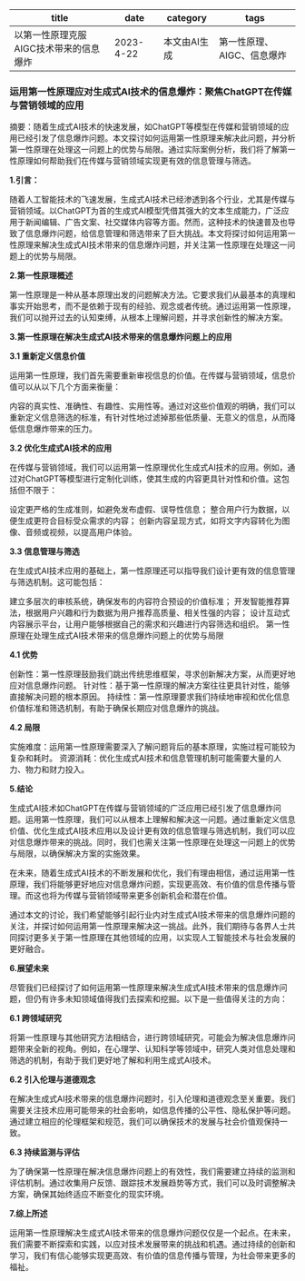 |title|date|category|tags|
|---|---|---|---|
|以第一性原理克服AIGC技术带来的信息爆炸|2023-4-22|本文由AI生成|第一性原理、AIGC、信息爆炸|

### 运用第一性原理应对生成式AI技术的信息爆炸：聚焦ChatGPT在传媒与营销领域的应用

摘要：随着生成式AI技术的快速发展，如ChatGPT等模型在传媒和营销领域的应用已经引发了信息爆炸问题。本文探讨如何运用第一性原理来解决此问题，并分析第一性原理在处理这一问题上的优势与局限。通过实际案例分析，我们将了解第一性原理如何帮助我们在传媒与营销领域实现更有效的信息管理与筛选。

**1.引言：**

随着人工智能技术的飞速发展，生成式AI技术已经渗透到各个行业，尤其是传媒与营销领域。以ChatGPT为首的生成式AI模型凭借其强大的文本生成能力，广泛应用于新闻编辑、广告文案、社交媒体内容等方面。然而，这种技术的快速普及也导致了信息爆炸问题，给信息管理和筛选带来了巨大挑战。本文将探讨如何运用第一性原理来解决生成式AI技术带来的信息爆炸问题，并关注第一性原理在处理这一问题上的优势与局限。

**2.第一性原理概述**

第一性原理是一种从基本原理出发的问题解决方法。它要求我们从最基本的真理和事实开始思考，而不是依赖于现有的经验、观念或者传统。通过运用第一性原理，我们可以抛开过去的认知束缚，从根本上理解问题，并寻求创新性的解决方案。

**3.第一性原理在解决生成式AI技术带来的信息爆炸问题上的应用**

**3.1 重新定义信息价值**

运用第一性原理，我们首先需要重新审视信息的价值。在传媒与营销领域，信息价值可以从以下几个方面来衡量：

内容的真实性、准确性、有趣性、实用性等。通过对这些价值观的明确，我们可以重新定义信息筛选的标准，有针对性地过滤掉那些低质量、无意义的信息，从而降低信息爆炸带来的压力。

**3.2 优化生成式AI技术的应用**

在传媒与营销领域，我们可以运用第一性原理优化生成式AI技术的应用。例如，通过对ChatGPT等模型进行定制化训练，使其生成的内容更具针对性和价值。这包括但不限于：

设定更严格的生成准则，如避免发布虚假、误导性信息；
整合用户行为数据，以便生成更符合目标受众需求的内容；
创新内容呈现方式，如将文字内容转化为图像、音频或视频，以提高用户体验。

**3.3 信息管理与筛选**

在生成式AI技术应用的基础上，第一性原理还可以指导我们设计更有效的信息管理与筛选机制。这可能包括：

建立多层次的审核系统，确保发布的内容符合预设的价值标准；
开发智能推荐算法，根据用户兴趣和行为数据为用户推荐高质量、相关性强的内容；
设计互动式内容展示平台，让用户能够根据自己的需求和兴趣进行内容筛选和组织。
第一性原理在处理生成式AI技术带来的信息爆炸问题上的优势与局限

**4.1 优势**

创新性：第一性原理鼓励我们跳出传统思维框架，寻求创新解决方案，从而更好地应对信息爆炸问题。
针对性：基于第一性原理的解决方案往往更具针对性，能够直接解决问题的根本原因。
持续性：第一性原理要求我们持续地审视和优化信息价值标准和筛选机制，有助于确保长期应对信息爆炸的挑战。

**4.2 局限**

实施难度：运用第一性原理需要深入了解问题背后的基本原理，实施过程可能较为复杂和耗时。
资源消耗：优化生成式AI技术和信息管理机制可能需要大量的人力、物力和财力投入。

**5.结论**

生成式AI技术如ChatGPT在传媒与营销领域的广泛应用已经引发了信息爆炸问题。运用第一性原理，我们可以从根本上理解和解决这一问题。通过重新定义信息价值、优化生成式AI技术应用以及设计更有效的信息管理与筛选机制，我们可以应对信息爆炸带来的挑战。同时，我们也需关注第一性原理在处理这一问题上的优势与局限，以确保解决方案的实施效果。

在未来，随着生成式AI技术的不断发展和优化，我们有理由相信，通过运用第一性原理，我们将能够更好地应对信息爆炸问题，实现更高效、有价值的信息传播与管理。而这也将为传媒与营销领域带来更多创新机会和潜在价值。

通过本文的讨论，我们希望能够引起行业内对生成式AI技术带来的信息爆炸问题的关注，并探讨如何运用第一性原理来解决这一挑战。此外，我们期待与各界人士共同探讨更多关于第一性原理在其他领域的应用，以实现人工智能技术与社会发展的更好融合。

**6.展望未来**

尽管我们已经探讨了如何运用第一性原理来解决生成式AI技术带来的信息爆炸问题，但仍有许多未知领域值得我们去探索和挖掘。以下是一些值得关注的方向：

**6.1 跨领域研究**

将第一性原理与其他研究方法相结合，进行跨领域研究，可能会为解决信息爆炸问题带来全新的视角。例如，在心理学、认知科学等领域中，研究人类对信息处理和筛选的机制，有助于我们更好地了解和利用生成式AI技术。

**6.2 引入伦理与道德观念**

在解决生成式AI技术带来的信息爆炸问题时，引入伦理和道德观念至关重要。我们需要关注技术应用可能带来的社会影响，如信息传播的公平性、隐私保护等问题。通过建立相应的伦理框架和规范，我们可以确保技术的发展与社会价值观保持一致。

**6.3 持续监测与评估**

为了确保第一性原理在解决信息爆炸问题上的有效性，我们需要建立持续的监测和评估机制。通过收集用户反馈、跟踪技术发展趋势等方式，我们可以及时调整解决方案，确保其始终适应不断变化的现实环境。

**7.综上所述**

运用第一性原理解决生成式AI技术带来的信息爆炸问题仅仅是一个起点。在未来，我们需要不断探索和实践，以应对技术发展带来的挑战和机遇。通过持续的创新和学习，我们有信心能够实现更高效、有价值的信息传播与管理，为社会带来更多的福祉。
